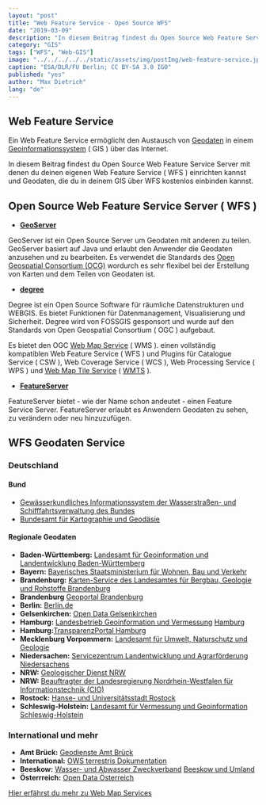 ```yaml
---
layout: "post"
title: "Web Feature Service - Open Source WFS"
date: "2019-03-09"
description: "In diesem Beitrag findest du Open Source Web Feature Service Server mit denen du deinen eigenen Web Feature Service ( WFS ) einrichten kannst und Geodaten, die du in deinem GIS über WFS kostenlos einbinden kannst."
category: "GIS"
tags: ["WFS", "Web-GIS"]
image: "../../../../../static/assets/img/postImg/web-feature-service.jpg"
caption: "ESA/DLR/FU Berlin; CC BY-SA 3.0 IGO"
published: "yes"
author: "Max Dietrich"
lang: "de"
---
```


## [](#web-feature-service)Web Feature Service

Ein Web Feature Service ermöglicht den Austausch von [Geodaten](/gis/was-sind-geodaten "Was sind Geodaten?") in einem [Geoinformationssystem](/gis/was-ist-gis "Was ist GIS?") ( GIS ) über das Internet.

In diesem Beitrag findest du Open Source Web Feature Service Server mit denen du deinen eigenen Web Feature Service ( WFS ) einrichten kannst und Geodaten, die du in deinem GIS über WFS kostenlos einbinden kannst.

## [](#open-source-web-feature-service-server--wfs-)Open Source Web Feature Service Server ( WFS )

*   [**GeoServer**](http://geoserver.org/ "GeoServer")

GeoServer ist ein Open Source Server um Geodaten mit anderen zu teilen. GeoServer basiert auf Java und erlaubt den Anwender die Geodaten anzusehen und zu bearbeiten. Es verwendet die Standards des [Open Geospatial Consortium (OCG)](http://www.opengeospatial.org/ "Open Geospatial Consortium (OCG)") wordurch es sehr flexibel bei der Erstellung von Karten und dem Teilen von Geodaten ist.

*   [**degree**](https://www.deegree.org/ "degree")

Degree ist ein Open Source Software für räumliche Datenstrukturen und WEBGIS. Es bietet Funktionen für Datenmanagement, Visualisierung und Sicherheit. Degree wird von FOSSGIS gesponsort und wurde auf den Standards von Open Geospatial Consortium ( OGC ) aufgebaut.

Es bietet den OGC [Web Map Service](/wms-web-map-service-und-wmts "Web Map Service") ( WMS ). einen vollständig kompatiblen Web Feature Service ( WFS ) und Plugins für Catalogue Service ( CSW ), Web Coverage Service ( WCS ), Web Processing Service ( WPS ) und [Web Map Tile Service](/wms-web-map-service-und-wmts "Web Map Tile Service") ( [WMTS](/wms-web-map-service-und-wmts "WMTS") ).

*   [**FeatureServer**](http://featureserver.org/ "FeatureServer")

FeatureServer bietet - wie der Name schon andeutet - einen Feature Service Server. FeatureServer erlaubt es Anwendern Geodaten zu sehen, zu verändern oder neu hinzuzufügen.

## [](#wfs-geodaten-service)WFS Geodaten Service

### [](#deutschland)**Deutschland**

#### [](#bund)**Bund**

*   [Gewässerkundliches Informationssystem der Wasserstraßen- und Schifffahrtsverwaltung des Bundes](https://www.pegelonline.wsv.de/webservice/wfsAktuell "Gewässerkundliches Informationssystem der Wasserstraßen- und Schifffahrtsverwaltung des Bundes")
*   [Bundesamt für Kartographie und Geodäsie](http://www.geodatenzentrum.de/geodaten/gdz_rahmen.gdz_div?gdz_spr=deu&gdz_akt_zeile=2&gdz_anz_zeile=5&gdz_unt_zeile=0&gdz_user_id=0 "Bundesamt für Kartographie und Geodäsie")

#### [](#regionale-geodaten)**Regionale Geodaten**

*   **Baden-Württemberg:** [Landesamt für Geoinformation und Landentwicklung Baden-Württemberg](https://www.lgl-bw.de/lgl-internet/opencms/de/07_Produkte_und_Dienstleistungen/Open_Data_Initiative/)
*   **Bayern:** [Bayerisches Staatsministerium für Wohnen, Bau und Verkehr](https://www.baysis.bayern.de/web/content/geodaten/wfs.aspx)
*   **Brandenburg:** [Karten-Service des Landesamtes für Bergbau, Geologie und Rohstoffe Brandenburg](http://www.geo.brandenburg.de/ows)
*   **Brandenburg** [Geoportal Brandenburg](https://geoportal.brandenburg.de/efre/ergebnisse/infrastrukturknoten-und-webbasierte-dienste/)
*   **Berlin:** [Berlin.de](https://daten.berlin.de/datensaetze)
*   **Gelsenkirchen:** [Open Data Gelsenkirchen](https://opendata.gelsenkirchen.de/dataset/infrastrukturdatenbank-der-stadt-gelsenkirchen-wms-wfs)
*   **Hamburg:** [Landesbetrieb Geoinformation und Vermessung](https://metaver.de/trefferanzeige?cmd=doShowDocument&docuuid=CF20A153-8206-41D6-A46B-6F40FB0405E8&plugid=/ingrid-group:dsc-MV) [Hamburg](https://metaver.de/trefferanzeige?cmd=doShowDocument&docuuid=CF20A153-8206-41D6-A46B-6F40FB0405E8&plugid=/ingrid-group:dsc-MV)
*   **Hamburg:**[TransparenzPortal Hamburg](http://suche.transparenz.hamburg.de/?groups=geografie-geologie-und-geodaten&sort=title_sort+asc&res_format=wfs)
*   **Mecklenburg Vorpommern:** [Landesamt für Umwelt, Naturschutz und Geologie](https://www.lung.mv-regierung.de/insite/cms/umwelt/umweltinformation/gis/kartenportal/kartendienste.htm)
*   **Niedersachen:** [Servicezentrum Landentwicklung und Agrarförderung Niedersachens](https://www.sla.niedersachsen.de/landentwicklung/anwendungen/leaportal/landentwicklung-und-agrarfoerderung---auskunftsdienste-86779.html)
*   **NRW:** [Geologischer Dienst NRW](https://www.gd.nrw.de/pr_od.htm)
*   **NRW:** [Beauftragter der Landesregierung Nordrhein-Westfalen für Informationstechnik (CIO)](https://open.nrw/suche)
*   **Rostock:** [Hanse- und Universitätsstadt Rostock](https://www.opendata-hro.de/dataset?res_format=WFS)
*   **Schleswig-Holstein:** [Landesamt für Vermessung und Geoinformation Schleswig-Holstein](http://www.sh-mis.schleswig-holstein.de/catalog/Query/ShowCSWInfo.do?fileIdentifier=5a04820d-1d3c-4bbe-af9d-1a410f217dc8)

### [](#international-und-mehr)**International und mehr**

*   **Amt Brück:** [Geodienste Amt Brück](http://www.amt-brueck.de/seite/182941/geodienste.html)
*   **International:** [OWS terrestris Dokumentation](https://ows.terrestris.de/dienste.html#openstreetmap-wms)
*   **Beeskow:** [Wasser- und Abwasser Zweckverband](https://www.beeskow-wasser.de/geoportal-und-wmswfs-dienste.html) [Beeskow und Umland](https://www.beeskow-wasser.de/geoportal-und-wmswfs-dienste.html)
*   **Österrreich:** [Open Data Österreich](https://www.data.gv.at/suche/)

[Hier erfährst du mehr zu Web Map Services](wms-web-map-service-und-wmts)
